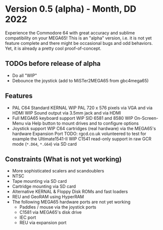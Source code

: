 Version 0.5 (alpha) - Month, DD 2022
====================================

Experience the Commodore 64 with great accuracy and sublime compatibility
on your MEGA65! This is an "alpha" version, i.e. it is not yet feature
complete and there might be occasional bugs and odd behaviors. Yet, it is
already a pretty cool proof-of-concept.

## TODOs before release of alpha
* Do all "WIP"
* Debounce the joystick (add to MiSTer2MEGA65 from gbc4mega65)

## Features
* PAL C64 Standard KERNAL
WIP PAL 720 x 576 pixels via VGA and via HDMI
WIP Sound output via 3.5mm jack and via HDMI
* Full MEGA65 keyboard support
WIP SID 6581 and 8580
WIP On-Screen-Menu via Help button to mount drives and to configure options
* Joystick support
WIP C64 cartridges (real hardware) via the MEGA65's hardware Expansion Port
TODO: rgcd.co.uk volunteered to test for example the Ultimate1541-II
WIP C1541 read-only support in raw GCR mode (`*.D64`, `*.G64`) via SD card

## Constraints (What is not yet working)
* More sophisticated scalers and scandoublers
* NTSC
* Tape mounting via SD card
* Cartridge mounting via SD card
* Alternative KERNAL & Floppy Disk ROMs and fast loaders
* REU and GeoRAM using HyperRAM
* The following MEGA65 hardware ports are not yet working
	* Paddles / mouse via the joystick ports
	* C1581 via MEGA65's disk drive
	* IEC port
	* REU via expansion port

